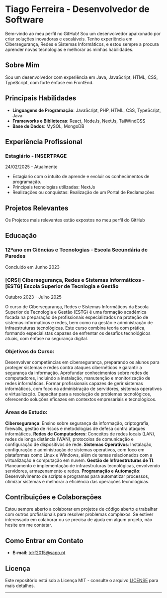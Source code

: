 # Tiago Ferreira - Desenvolvedor de Software

Bem-vindo ao meu perfil no GitHub! Sou um desenvolvedor apaixonado por criar soluções inovadoras e escaláveis. Tenho experiência em Cibersegurança, Redes e Sistemas Informáticos, e estou sempre a procura aprender novas tecnologias e melhorar as minhas habilidades.

## Sobre Mim

Sou um desenvolvedor com experiência em Java, JavaScript, HTML, CSS, TypeScript, com forte ênfase em FrontEnd.


## Principais Habilidades

- **Linguagens de Programação**: JavaScript, PHP, HTML, CSS, TypeScript, Java
- **Frameworks e Bibliotecas**: React, NodeJs, NextJs, TailWindCSS
- **Base de Dados**: MySQL, MongoDB

## Experiência Profissional

### Estagiário - INSERTPAGE
24/02/2025 - Atualmente

- Estagiario com o intuito de aprende e evoluir os conhecimentos de programação.
- Principais tecnologias utilizadas: NextJs
- Realizações ou conquistas: Realização de um Portal de Reclamações

## Projetos Relevantes

Os Projetos mais relevantes estão expostos no meu perfil do GitHub

## Educação

### 12ºano em Ciências e Tecnologias - Escola Secundária de Paredes
Concluido em Junho 2023

### [CRSI] Cibersegurança, Redes e Sistemas Informáticos - [ESTG] Escola Superior de Tecnlogia e Gestão
Outubro 2023 - Julho 2025

O curso de Cibersegurança, Redes e Sistemas Informáticos da Escola Superior de Tecnologia e Gestão (ESTG) é uma formação académica focada na preparação de profissionais especializados na proteção de sistemas informáticos e redes, bem como na gestão e administração de infraestruturas tecnológicas. Este curso combina teoria com prática, formando especialistas capazes de enfrentar os desafios tecnológicos atuais, com ênfase na segurança digital.

### Objetivos do Curso:
Desenvolver competências em cibersegurança, preparando os alunos para proteger sistemas e redes contra ataques cibernéticos e garantir a segurança da informação.
Aprofundar conhecimentos sobre redes de computadores, incluindo a instalação, manutenção e monitorização de redes informáticas.
Formar profissionais capazes de gerir sistemas informáticos, com foco na administração de servidores, sistemas operativos e virtualização.
Capacitar para a resolução de problemas tecnológicos, oferecendo soluções eficazes em contextos empresariais e tecnológicos.
### Áreas de Estudo:
**Cibersegurança**: Ensino sobre segurança da informação, criptografia, firewalls, gestão de riscos e metodologias de defesa contra ataques informáticos.
**Redes de Computadores**: Conceitos de redes locais (LAN), redes de longa distância (WAN), protocolos de comunicação e configuração de dispositivos de rede.
**Sistemas Operativos**: Instalação, configuração e administração de sistemas operativos, com foco em plataformas como Linux e Windows, além de temas relacionados com a virtualização e computação em nuvem.
**Gestão de Infraestruturas de TI**: Planeamento e implementação de infraestruturas tecnológicas, envolvendo servidores, armazenamento e redes.
**Programação e Automação**: Desenvolvimento de scripts e programas para automatizar processos, otimizar sistemas e melhorar a eficiência das operações tecnológicas.

## Contribuições e Colaborações

Estou sempre aberto a colaborar em projetos de código aberto e trabalhar com outros profissionais para resolver problemas complexos. Se estiver interessado em colaborar ou se precisa de ajuda em algum projeto, não hesite em me contatar.

## Como Entrar em Contato

- **E-mail**: tdrf2015@sapo.pt

## Licença

Este repositório está sob a Licença MIT - consulte o arquivo [LICENSE](LICENSE) para mais detalhes.

---
